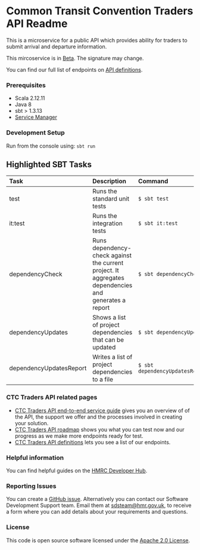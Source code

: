 
# Common Transit Convention Traders API Readme

This is a microservice for a public API which provides ability for traders to submit arrival and departure information.

This mircoservice is in [Beta](https://www.gov.uk/help/beta). The signature may change. 

You can find our full list of endpoints on [API definitions](https://developer.service.hmrc.gov.uk/api-documentation/docs/api/service/common-transit-convention-traders/1.0).


### Prerequisites  
- Scala 2.12.11
- Java 8
- sbt > 1.3.13
- [Service Manager](https://github.com/hmrc/service-manager)

### Development Setup

Run from the console using: `sbt run`

## Highlighted SBT Tasks

Task | Description | Command
:-------|:------------|:-----
test | Runs the standard unit tests | ```$ sbt test```
it:test  | Runs the integration tests | ```$ sbt it:test ```
dependencyCheck | Runs dependency-check against the current project. It aggregates dependencies and generates a report | ```$ sbt dependencyCheck```
dependencyUpdates |  Shows a list of project dependencies that can be updated | ```$ sbt dependencyUpdates```
dependencyUpdatesReport | Writes a list of project dependencies to a file | ```$ sbt dependencyUpdatesReport```

### CTC Traders API related pages

- [CTC Traders API end-to-end service guide](https://developer.service.hmrc.gov.uk/guides/common-transit-convention-traders-service-guide) gives you an overview of  of the API, the support we offer and the processes involved in creating your solution.
- [CTC Traders API roadmap](https://developer.service.hmrc.gov.uk/roadmaps/common-transit-convention-traders-roadmap) shows you what you can test now and our progress as we make more endpoints ready for test.
- [CTC Traders API definitions](https://developer.service.hmrc.gov.uk/api-documentation/docs/api/service/common-transit-convention-traders/1.0) lets you see a list of our endpoints.

### Helpful information

You can find helpful guides on the [HMRC Developer Hub](https://developer.service.hmrc.gov.uk/api-documentation/docs/using-the-hub).

### Reporting Issues

You can create a [GitHub issue](https://github.com/hmrc/common-transit-convention-traders/issues). Alternatively you can contact our Software Development Support team. Email them at sdsteam@hmr.gov.uk, to receive a form where you can add details about your requirements and questions.

### License

This code is open source software licensed under the [Apache 2.0 License]("http://www.apache.org/licenses/LICENSE-2.0.html").

